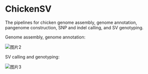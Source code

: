 # ChickenSV
The pipelines for chicken genome assembly, genome annotation, pangenome construction, SNP and indel calling, and SV genotyping.

Genome assembly, genome annotation:

![图片2](https://github.com/PengjuZ/ChickenSV/assets/109416356/38a8e4b2-3f15-4d3f-8caa-2799da06420e)



SV calling and genotyping:

![图片3](https://github.com/PengjuZ/ChickenSV/assets/109416356/dab5a548-2dad-4954-a4a1-c267204fe7b9)

